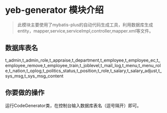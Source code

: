 # yeb-generator 模块介绍

> 此模块主要使用了mybatis-plus的自动代码生成工具，利用数据库生成 entity，mapper,service,serviceImpl,controller,mapper.xml等文件。

## 数据库表名
t_admin,t_admin_role,t_appraise,t_department,t_employee,t_employee_ec,t_employee_remove,t_employee_train,t_joblevel,t_mail_log,t_menu,t_menu_role,t_nation,t_oplog,t_politics_status,t_position,t_role,t_salary,t_salary_adjust,t_sys_msg,t_sys_msg_content

## 你要做的操作
运行CodeGenerator类，在控制台输入数据库表名（逗号隔开）即可。